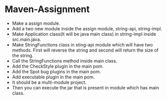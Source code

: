 # Maven-Assignment
- Make a assign module.
- Add a two new module inside the assign module, string-api, string-impl.
- Make Application class(It will be java main class) in string-impl inside src.main.java.
- Make StringFunctions class in sting-api module which will have two methods. First will reverse the string and second will return the size of the string.
- Call the StringFunctions method inside main class.
- Add the CheckStyle plugin in the main pom.
- Add the Spot bug plugins in the main pom.
- Add executable plugin in the main pom.
- It should be a multi-module project.
- Then you can execute the jar that is present in module which has main class.

